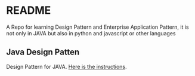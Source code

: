# README

A Repo for learning Design Pattern and Enterprise Application Pattern, it is not only in JAVA but also in python and  javascript or other languages

## Java Design Patten

 Design Pattern for JAVA. [Here is the instructions](/java).